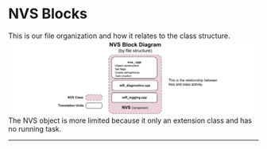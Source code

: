 # NVS Blocks
This is our file organization and how it relates to the class structure.
![NVS Block Diagram](./drawings/nvs_block.svg)
The NVS object is more limited because it only an extension class and has no running task.
___  